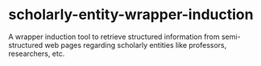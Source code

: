 # scholarly-entity-wrapper-induction
A wrapper induction tool to retrieve structured information from semi-structured web pages regarding scholarly entities like professors, researchers, etc.
